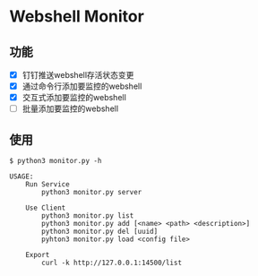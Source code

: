 # Webshell Monitor

## 功能

- [x] 钉钉推送webshell存活状态变更
- [x] 通过命令行添加要监控的webshell
- [x] 交互式添加要监控的webshell
- [ ] 批量添加要监控的webshell

## 使用

```text
$ python3 monitor.py -h

USAGE:
    Run Service
        python3 monitor.py server

    Use Client
        python3 monitor.py list
        python3 monitor.py add [<name> <path> <description>]
        python3 monitor.py del [uuid]
        pyhton3 monitor.py load <config file>

    Export
        curl -k http://127.0.0.1:14500/list
```
